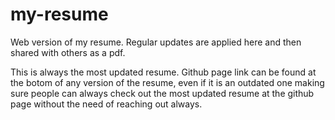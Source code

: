 # my-resume

Web version of my resume. Regular updates are applied here and then shared with others as a pdf.

This is always the most updated resume. Github page link can be found at the botom of any version of the resume, even if it is an outdated one making sure people can always check out the most updated resume at the github page without the need of reaching out always.
